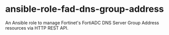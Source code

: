 # ansible-role-fad-dns-group-address
An Ansible role to manage Fortinet's FortiADC DNS Server Group Address resources via HTTP REST API.
